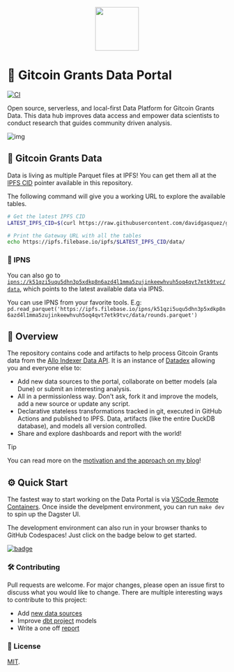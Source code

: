 <p align="center">
<img src="https://user-images.githubusercontent.com/1682202/271937380-10d6e036-5fe4-4ea6-b3b4-8e3001c21289.png" data-canonical-src="https://user-images.githubusercontent.com/1682202/271937380-10d6e036-5fe4-4ea6-b3b4-8e3001c21289.png" width="100" />
</p>

# 🌲 Gitcoin Grants Data Portal

[![CI](https://github.com/davidgasquez/gitcoin-grants-data-portal/actions/workflows/ci.yml/badge.svg)](https://github.com/davidgasquez/gitcoin-grants-data-portal/actions/workflows/ci.yml)

Open source, serverless, and local-first Data Platform for Gitcoin Grants Data. This data hub improves data access and empower data scientists to conduct research that guides community driven analysis.

![img](https://user-images.githubusercontent.com/1682202/268236925-d44915ab-d46b-49ff-85ec-2ad06bcfe5e0.png)

## 📂 Gitcoin Grants Data

Data is living as multiple Parquet files at IPFS! You can get them all at the [IPFS CID](https://raw.githubusercontent.com/davidgasquez/gitcoin-grants-data-portal/main/data/IPFS_CID) pointer available in this repository.

The following command will give you a working URL to explore the available tables.

```bash
# Get the latest IPFS CID
LATEST_IPFS_CID=$(curl https://raw.githubusercontent.com/davidgasquez/gitcoin-grants-data-portal/main/data/IPFS_CID)

# Print the Gateway URL with all the tables
echo https://ipfs.filebase.io/ipfs/$LATEST_IPFS_CID/data/
```

### 📌 IPNS

You can also go to [`ipns://k51qzi5uqu5dhn3p5xdkp8n6azd4l1mma5zujinkeewhvuh5oq4qvt7etk9tvc/data`](https://ipfs.filebase.io/ipns/k51qzi5uqu5dhn3p5xdkp8n6azd4l1mma5zujinkeewhvuh5oq4qvt7etk9tvc/data), which points to the latest available data via IPNS.

You can use IPNS from your favorite tools. E.g: `pd.read_parquet('https://ipfs.filebase.io/ipns/k51qzi5uqu5dhn3p5xdkp8n6azd4l1mma5zujinkeewhvuh5oq4qvt7etk9tvc/data/rounds.parquet')`

## 📖 Overview

The repository contains code and artifacts to help process Gitcoin Grants data from the [Allo Indexer Data API](https://indexer-production.fly.dev/data/). It is an instance of [Datadex](https://github.com/davidgasquez/datadex) allowing you and everyone else to:

- Add new data sources to the portal, collaborate on better models (ala Dune) or submit an interesting analysis.
- All in a permissionless way. Don't ask, fork it and improve the models, add a new source or update any script.
- Declarative stateless transformations tracked in git, executed in GitHub Actions and published to IPFS. Data, artifacts (like the entire DuckDB database), and models all version controlled.
- Share and explore dashboards and report with the world!

> [!TIP]
> You can read more on the [motivation and the approach on my blog](https://davidgasquez.github.io/gitcoin-data/)!

## ⚙️ Quick Start

The fastest way to start working on the Data Portal is via [VSCode Remote Containers](https://code.visualstudio.com/docs/remote/containers). Once inside the develpment environment, you can run `make dev` to spin up the Dagster UI.

The development environment can also run in your browser thanks to GitHub Codespaces! Just click on the badge below to get started.

[![badge](https://github.com/codespaces/badge.svg)](https://codespaces.new/davidgasquez/gitcoin-grants-data-portal)

### 🛠️ Contributing

Pull requests are welcome. For major changes, please open an issue first to discuss what you would like to change. There are multiple interesting ways to contribute to this project:

- Add [new data sources](ggdp/assets.py)
- Improve [dbt project](dbt/) models
- Write a one off [report](reports/)

### 📄 License

[MIT](https://choosealicense.com/licenses/mit/).
